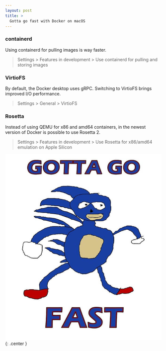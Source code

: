 ```yaml
---
layout: post
title: >
  Gotta go fast with Docker on macOS
---
```


### containerd

Using containerd for pulling images is way faster.

> Settings > Features in development > Use containerd for pulling and storing images

### VirtioFS

By default, the Docker desktop uses gRPC. Switching to VirtioFS brings improved I/O performance.

> Settings > General > VirtioFS

### Rosetta

Instead of using QEMU for x86 and amd64 containers, in the newest version of Docker is possible to use Rosetta 2.

> Settings > Features in development > Use Rosetta for x86/amd64 emulation on Apple Silicon

![sanic](/public/2023-01-19-gotta-go-fast-with-docker-on-macos/sanic.jpg){: .center }